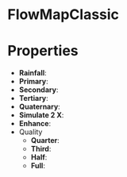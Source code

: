 # FlowMapClassic


# Properties

- **Rainfall**: 
- **Primary**: 
- **Secondary**: 
- **Tertiary**: 
- **Quaternary**: 
- **Simulate 2 X**: 
- **Enhance**: 
- Quality
  - **Quarter**: <desc>
  - **Third**: <desc>
  - **Half**: <desc>
  - **Full**: <desc>



